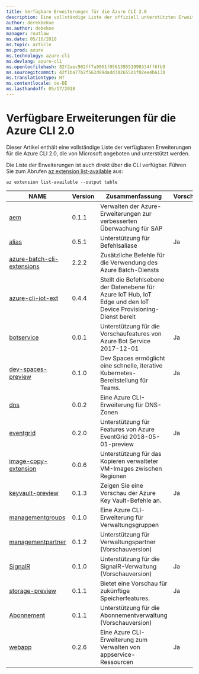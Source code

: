 ```yaml
---
title: Verfügbare Erweiterungen für die Azure CLI 2.0
description: Eine vollständige Liste der offiziell unterstützten Erweiterungen für die Azure CLI 2.0
author: derekbekoe
ms.author: debekoe
manager: routlaw
ms.date: 05/16/2018
ms.topic: article
ms.prod: azure
ms.technology: azure-cli
ms.devlang: azure-cli
ms.openlocfilehash: 82f2aec902ff7a9061f056139551990334ff6fb9
ms.sourcegitcommit: 42f1ba77b2f562d89dadd302655d1f02ee4b6130
ms.translationtype: HT
ms.contentlocale: de-DE
ms.lasthandoff: 05/17/2018
---
```

# <a name="available-extensions-for-the-azure-cli-20"></a>Verfügbare Erweiterungen für die Azure CLI 2.0

Dieser Artikel enthält eine vollständige Liste der verfügbaren Erweiterungen für die Azure CLI 2.0, die von Microsoft angeboten und unterstützt werden.

Die Liste der Erweiterungen ist auch direkt über die CLI verfügbar. Führen Sie zum Abrufen [az extension list-available](/cli/azure/extension?view=azure-cli-latest#az-extension-list-available) aus:

```azurecli
az extension list-available --output table
```

| NAME | Version | Zusammenfassung | Vorschau |
|------|---------|---------|---------|
| [aem](https://github.com/Azure/azure-cli-extensions) | 0.1.1 | Verwalten der Azure-Erweiterungen zur verbesserten Überwachung für SAP |  |
| [alias](https://github.com/Azure/azure-cli-extensions) | 0.5.1 | Unterstützung für Befehlsaliase | Ja |
| [azure-batch-cli-extensions](https://github.com/Azure/azure-batch-cli-extensions) | 2.2.2 | Zusätzliche Befehle für die Verwendung des Azure Batch-Diensts |  |
| [azure-cli-iot-ext](https://github.com/azure/azure-iot-cli-extension) | 0.4.4 | Stellt die Befehlsebene der Datenebene für Azure IoT Hub, IoT Edge und den IoT Device Provisioning-Dienst bereit |  |
| [botservice](https://github.com/Azure/azure-cli-extensions) | 0.0.1 | Unterstützung für die Vorschaufeatures von Azure Bot Service 2017-12-01 | Ja |
| [dev-spaces-preview](https://github.com/Azure/azure-cli-extensions) | 0.1.0 | Dev Spaces ermöglicht eine schnelle, iterative Kubernetes-Bereitstellung für Teams. | Ja |
| [dns](https://github.com/Azure/azure-cli-extensions) | 0.0.2 | Eine Azure CLI-Erweiterung für DNS-Zonen |  |
| [eventgrid](https://github.com/Azure/azure-cli-extensions) | 0.2.0 | Unterstützung für Features von Azure EventGrid 2018-05-01-preview | Ja |
| [image-copy-extension](https://github.com/Azure/azure-cli-extensions) | 0.0.6 | Unterstützung für das Kopieren verwalteter VM-Images zwischen Regionen |  |
| [keyvault-preview](https://github.com/Azure/azure-keyvault-cli-extension) | 0.1.3 | Zeigen Sie eine Vorschau der Azure Key Vault-Befehle an. | Ja |
| [managementgroups](https://github.com/Azure/azure-cli-extensions) | 0.1.0 | Eine Azure CLI-Erweiterung für Verwaltungsgruppen |  |
| [managementpartner](https://github.com/Azure/azure-cli-extensions) | 0.1.2 | Unterstützung für Verwaltungspartner (Vorschauversion) |  |
| [SignalR](https://github.com/Azure/azure-cli-extensions) | 0.1.0 | Unterstützung für die SignalR-Verwaltung (Vorschauversion) | Ja |
| [storage-preview](https://github.com/Azure/azure-cli-extensions) | 0.1.1 | Bietet eine Vorschau für zukünftige Speicherfeatures. | Ja |
| [Abonnement](https://github.com/Azure/azure-cli-extensions) | 0.1.1 | Unterstützung für die Abonnementverwaltung (Vorschauversion) |  |
| [webapp](https://github.com/Azure/azure-cli-extensions) | 0.2.6 | Eine Azure CLI-Erweiterung zum Verwalten von appservice-Ressourcen | Ja |
